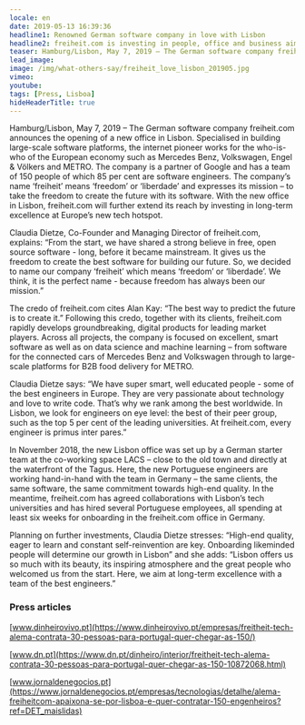 ```yaml
---
locale: en
date: 2019-05-13 16:39:36
headline1: Renowned German software company in love with Lisbon
headline2: freiheit.com is investing in people, office and business aiming at long-term excellence.
teaser: Hamburg/Lisbon, May 7, 2019 – The German software company freiheit.com announces the opening of a new office in Lisbon. Specialised in building large-scale software platforms, the internet pioneer works for the who-is-who of the European economy such as Mercedes Benz, Volkswagen, Engel & Völkers and METRO. The company is a partner of Google and has a team of 150 people of which 85 per cent are software engineers. The company’s name ‘freiheit’ means ‘freedom’ or ‘liberdade’ and expresses its mission – to take the freedom to create the future with its software. With the new office in Lisbon, freiheit.com will further extend its reach by investing in long-term excellence at Europe’s new tech hotspot.
lead_image:
image: /img/what-others-say/freiheit_love_lisbon_201905.jpg
vimeo: 
youtube:
tags: [Press, Lisboa]
hideHeaderTitle: true
---
```


Hamburg/Lisbon, May 7, 2019 – The German software company freiheit.com announces the opening of a new office in Lisbon. Specialised in building large-scale software platforms, the internet pioneer works for the who-is-who of the European economy such as Mercedes Benz, Volkswagen, Engel & Völkers and METRO. The company is a partner of Google and has a team of 150 people of which 85 per cent are software engineers. The company’s name ‘freiheit’ means ‘freedom’ or ‘liberdade’ and expresses its mission – to take the freedom to create the future with its software. With the new office in Lisbon, freiheit.com will further extend its reach by investing in long-term excellence at Europe’s new tech hotspot. 

Claudia Dietze, Co-Founder and Managing Director of freiheit.com, explains: “From the start, we have shared a strong believe in free, open source software - long, before it became mainstream. It gives us the freedom to create the best software for building our future. So, we decided to name our company ‘freiheit’ which means ‘freedom’ or ‘liberdade’. We think, it is the perfect name - because freedom has always been our mission.” 

The credo of freiheit.com cites Alan Kay: “The best way to predict the future is to create it.” Following this credo, together with its clients, freiheit.com rapidly develops groundbreaking, digital products for leading market players. Across all projects, the company is focused on excellent, smart software as well as on data science and machine learning – from software for the connected cars of Mercedes Benz and Volkswagen through to large-scale platforms for B2B food delivery for METRO. 

Claudia Dietze says: “We have super smart, well educated people - some of the best engineers in Europe. They are very passionate about technology and love to write code. That’s why we rank among the best worldwide. In Lisbon, we look for engineers on eye level: the best of their peer group, such as the top 5 per cent of the leading universities. At freiheit.com, every engineer is primus inter pares.”

In November 2018, the new Lisbon office was set up by a German starter team at the co-working space LACS – close to the old town and directly at the waterfront of the Tagus. Here, the new Portuguese engineers are working hand-in-hand with the team in Germany – the same clients, the same software, the same commitment towards high-end quality. In the meantime, freiheit.com has agreed collaborations with Lisbon’s tech universities and has hired several Portuguese employees, all spending at least six weeks for onboarding in the freiheit.com office in Germany. 

Planning on further investments, Claudia Dietze stresses: “High-end quality, eager to learn and constant self-reinvention are key. Onboarding likeminded people will determine our growth in Lisbon” and she adds: “Lisbon offers us so much with its beauty, its inspiring atmosphere and the great people who welcomed us from the start. Here, we aim at long-term excellence with a team of the best engineers.”

### Press articles

[www.dinheirovivo.pt](https://www.dinheirovivo.pt/empresas/freitheit-tech-alema-contrata-30-pessoas-para-portugal-quer-chegar-as-150/)

[www.dn.pt](https://www.dn.pt/dinheiro/interior/freitheit-tech-alema-contrata-30-pessoas-para-portugal-quer-chegar-as-150-10872068.html)

[www.jornaldenegocios.pt](https://www.jornaldenegocios.pt/empresas/tecnologias/detalhe/alema-freiheitcom-apaixona-se-por-lisboa-e-quer-contratar-150-engenheiros?ref=DET_maislidas)


